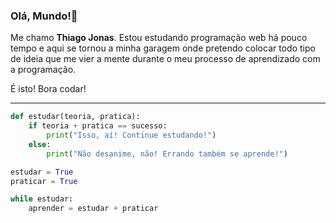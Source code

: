 ### Olá, Mundo!👋

<!--
**tjbass2021/tjbass2021** is a ✨ _special_ ✨ repository because its `README.md` (this file) appears on your GitHub profile.

Here are some ideas to get you started:

- 🔭 I’m currently working on ...
- 🌱 I’m currently learning ...
- 👯 I’m looking to collaborate on ...
- 🤔 I’m looking for help with ...
- 💬 Ask me about ...
- 📫 How to reach me: ...
- 😄 Pronouns: ...
- ⚡ Fun fact: ...
-->
Me chamo **Thiago Jonas**. Estou estudando programação web há pouco tempo e aqui se tornou a minha garagem onde pretendo colocar todo tipo de ideia que me vier a mente durante o meu processo de aprendizado com a programação.

É isto! Bora codar!

---


~~~python
def estudar(teoria, pratica):
    if teoria + pratica == sucesso:
        print("Isso, aí! Continue estudando!")
    else:
        print("Não desanime, não! Errando também se aprende!")
~~~

~~~python
estudar = True
praticar = True

while estudar:
    aprender = estudar + praticar
~~~
